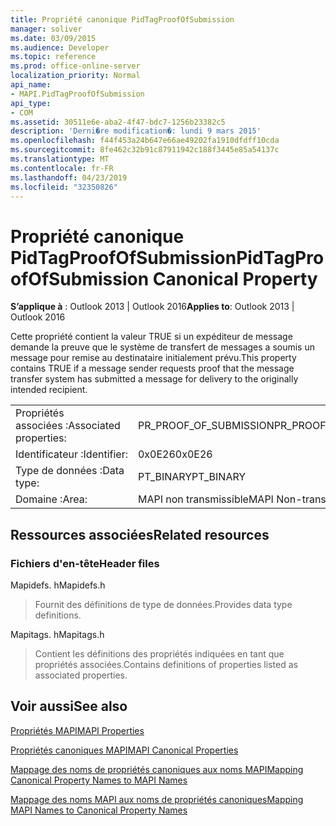 ```yaml
---
title: Propriété canonique PidTagProofOfSubmission
manager: soliver
ms.date: 03/09/2015
ms.audience: Developer
ms.topic: reference
ms.prod: office-online-server
localization_priority: Normal
api_name:
- MAPI.PidTagProofOfSubmission
api_type:
- COM
ms.assetid: 30511e6e-aba2-4f47-bdc7-1256b23382c5
description: 'Derni�re modification�: lundi 9 mars 2015'
ms.openlocfilehash: f44f453a24b647e66ae49202fa1910dfdff10cda
ms.sourcegitcommit: 8fe462c32b91c87911942c188f3445e85a54137c
ms.translationtype: MT
ms.contentlocale: fr-FR
ms.lasthandoff: 04/23/2019
ms.locfileid: "32350826"
---
```

# <a name="pidtagproofofsubmission-canonical-property"></a><span data-ttu-id="96f9d-103">Propriété canonique PidTagProofOfSubmission</span><span class="sxs-lookup"><span data-stu-id="96f9d-103">PidTagProofOfSubmission Canonical Property</span></span>

  
  
<span data-ttu-id="96f9d-104">**S’applique à** : Outlook 2013 | Outlook 2016</span><span class="sxs-lookup"><span data-stu-id="96f9d-104">**Applies to**: Outlook 2013 | Outlook 2016</span></span> 
  
<span data-ttu-id="96f9d-105">Cette propriété contient la valeur TRUE si un expéditeur de message demande la preuve que le système de transfert de messages a soumis un message pour remise au destinataire initialement prévu.</span><span class="sxs-lookup"><span data-stu-id="96f9d-105">This property contains TRUE if a message sender requests proof that the message transfer system has submitted a message for delivery to the originally intended recipient.</span></span>
  
|||
|:-----|:-----|
|<span data-ttu-id="96f9d-106">Propriétés associées :</span><span class="sxs-lookup"><span data-stu-id="96f9d-106">Associated properties:</span></span>  <br/> |<span data-ttu-id="96f9d-107">PR_PROOF_OF_SUBMISSION</span><span class="sxs-lookup"><span data-stu-id="96f9d-107">PR_PROOF_OF_SUBMISSION</span></span>  <br/> |
|<span data-ttu-id="96f9d-108">Identificateur :</span><span class="sxs-lookup"><span data-stu-id="96f9d-108">Identifier:</span></span>  <br/> |<span data-ttu-id="96f9d-109">0x0E26</span><span class="sxs-lookup"><span data-stu-id="96f9d-109">0x0E26</span></span>  <br/> |
|<span data-ttu-id="96f9d-110">Type de données :</span><span class="sxs-lookup"><span data-stu-id="96f9d-110">Data type:</span></span>  <br/> |<span data-ttu-id="96f9d-111">PT_BINARY</span><span class="sxs-lookup"><span data-stu-id="96f9d-111">PT_BINARY</span></span>  <br/> |
|<span data-ttu-id="96f9d-112">Domaine :</span><span class="sxs-lookup"><span data-stu-id="96f9d-112">Area:</span></span>  <br/> |<span data-ttu-id="96f9d-113">MAPI non transmissible</span><span class="sxs-lookup"><span data-stu-id="96f9d-113">MAPI Non-transmittable</span></span>  <br/> |
   
## <a name="related-resources"></a><span data-ttu-id="96f9d-114">Ressources associées</span><span class="sxs-lookup"><span data-stu-id="96f9d-114">Related resources</span></span>

### <a name="header-files"></a><span data-ttu-id="96f9d-115">Fichiers d'en-tête</span><span class="sxs-lookup"><span data-stu-id="96f9d-115">Header files</span></span>

<span data-ttu-id="96f9d-116">Mapidefs. h</span><span class="sxs-lookup"><span data-stu-id="96f9d-116">Mapidefs.h</span></span>
  
> <span data-ttu-id="96f9d-117">Fournit des définitions de type de données.</span><span class="sxs-lookup"><span data-stu-id="96f9d-117">Provides data type definitions.</span></span>
    
<span data-ttu-id="96f9d-118">Mapitags. h</span><span class="sxs-lookup"><span data-stu-id="96f9d-118">Mapitags.h</span></span>
  
> <span data-ttu-id="96f9d-119">Contient les définitions des propriétés indiquées en tant que propriétés associées.</span><span class="sxs-lookup"><span data-stu-id="96f9d-119">Contains definitions of properties listed as associated properties.</span></span>
    
## <a name="see-also"></a><span data-ttu-id="96f9d-120">Voir aussi</span><span class="sxs-lookup"><span data-stu-id="96f9d-120">See also</span></span>



[<span data-ttu-id="96f9d-121">Propriétés MAPI</span><span class="sxs-lookup"><span data-stu-id="96f9d-121">MAPI Properties</span></span>](mapi-properties.md)
  
[<span data-ttu-id="96f9d-122">Propriétés canoniques MAPI</span><span class="sxs-lookup"><span data-stu-id="96f9d-122">MAPI Canonical Properties</span></span>](mapi-canonical-properties.md)
  
[<span data-ttu-id="96f9d-123">Mappage des noms de propriétés canoniques aux noms MAPI</span><span class="sxs-lookup"><span data-stu-id="96f9d-123">Mapping Canonical Property Names to MAPI Names</span></span>](mapping-canonical-property-names-to-mapi-names.md)
  
[<span data-ttu-id="96f9d-124">Mappage des noms MAPI aux noms de propriétés canoniques</span><span class="sxs-lookup"><span data-stu-id="96f9d-124">Mapping MAPI Names to Canonical Property Names</span></span>](mapping-mapi-names-to-canonical-property-names.md)

